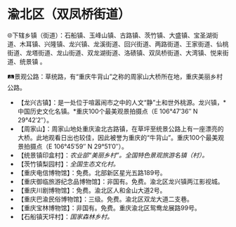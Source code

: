 # 渝北区（双凤桥街道）
🌐下辖乡镇（街道）：石船镇、玉峰山镇、古路镇、茨竹镇、大盛镇、宝圣湖街道、木耳镇、兴隆镇、龙兴镇、龙溪街道、回兴街道、两路街道、王家街道、仙桃街道、龙塔街道、龙山街道、双龙湖街道、洛碛镇、双凤桥街道、大湾镇、悦来街道、统景镇 。   
  
🛤景观公路：草统路，有“重庆牛背山”之称的周家山大桥所在地，重庆美丽乡村公路。   
  
* 【龙兴古镇】：是一处位于喧嚣闹市之中的人文“静”土和世外桃源。龙兴镇，*中国历史文化名镇。*重庆100个最美观景拍摄点（E 106°47′36″ N 29°42′2″）。
* 【周家山】：周家山地处重庆渝北古路镇，在草坪至统景公路上有一座漂亮的大桥。此地观看日出也较佳，因此被誉为重庆的“牛背山”。重庆100个最美观景拍摄点（E 106°45′59″ N 29°51′0″）。
* 【统景镇印盒村】：*农业部“美丽乡村”。全国特色景观旅游名镇（村）。*
* 【茨竹镇梨园村】：*全国生态文化村。*
* 【重庆电信博物馆】：免费。北部新区星光五路189号。
* 【重庆御临旅游纪念品博物馆】：非国有。免费。渝北区龙兴镇两江影视城。
* 【重庆川剧博物馆】：免费。渝北区人和金山大道2号。
* 【重庆巴渝民俗博物馆】：三级。免费。渝北区双龙大道二支巷。
* 【重庆宝林博物馆】：非国有。免费。重庆渝北区鸳鸯龙展路99号。
* 【石船镇天坪村】：*国家森林乡村。*
